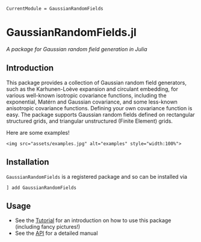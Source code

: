 ```@meta
CurrentModule = GaussianRandomFields
```
# GaussianRandomFields.jl

*A package for Gaussian random field generation in Julia*

## Introduction

This package provides a collection of Gaussian random field generators, such as the Karhunen-Loève expansion and circulant embedding, for various well-known isotropic covariance functions, including the exponential, Matérn and Gaussian covariance, and some less-known anisotropic covariance functions. Defining your own covariance function is easy. The package supports Gaussian random fields defined on rectangular structured grids, and triangular unstructured (Finite Element) grids.   

Here are some examples!

```@raw html
<img src="assets/examples.jpg" alt="examples" style="width:100%">
```

## Installation

`GaussianRandomFields` is a registered package and so can be installed via

```
] add GaussianRandomFields
```

## Usage

- See the [Tutorial](https://PieterjanRobbe.github.io/GaussianRandomFields.jl/dev/tutorial.html) for an introduction on how to use this package (including fancy pictures!)
- See the [API](https://PieterjanRobbe.github.io/GaussianRandomFields.jl/dev/API.html) for a detailed manual
